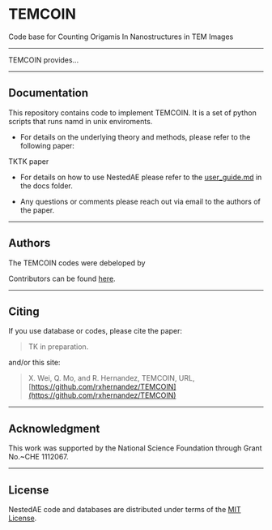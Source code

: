 # TEMCOIN
Code base for Counting Origamis In Nanostructures in TEM Images

----------------

TEMCOIN provides...

<hr>

Documentation
----------------

This repository contains code to implement TEMCOIN. It 
is a set of python scripts that runs namd in unix
enviroments.

* For details on the underlying theory and methods,
please refer to the following paper:

TKTK paper

* For details on how to use NestedAE please refer to the 
[user_guide.md](https://github.com/rxhernandez/TEMCOIN/blob/main/user_guide.md) in the docs folder.

* Any questions or comments please reach out via email
to the authors of the paper.


<hr>

Authors
----------------

The TEMCOIN codes were debeloped by

Contributors can be found [here](https://github.com/rxhernandez/TEMCOIN/graphs/contributors).

<hr>

Citing
----------------

If you use database or codes, please cite the paper:

> TK in preparation.

and/or this site:

>X. Wei, Q. Mo, and R. Hernandez, TEMCOIN, URL, [https://github.com/rxhernandez/TEMCOIN](https://github.com/rxhernandez/TEMCOIN)

<hr>

Acknowledgment
----------------

This work was supported by 
the National Science Foundation through Grant No.~CHE 1112067.


<hr>

License
----------------

NestedAE code and databases are distributed under terms of the [MIT License](https://github.com/rxhernandez/TEMCOIN/blob/main/LICENSE).

